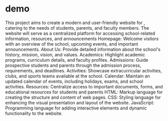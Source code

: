 # demo
This project aims to create a modern and user-friendly website for , catering to the needs of students, parents, and faculty members.
The website will serve as a centralized platform for accessing school-related information, resources, and announcements
Homepage: Welcome visitors with an overview of the school, upcoming events, and important announcements.
About Us: Provide detailed information about the school's history, mission, vision, and values.
Academics: Highlight academic programs, curriculum details, and faculty profiles.
Admissions: Guide prospective students and parents through the admission process, requirements, and deadlines.
Activities: Showcase extracurricular activities, clubs, and sports teams available at the school.
Calendar: Maintain an updated calendar of events, including holidays, exams, and school activities.
Resources: Centralize access to important documents, forms, and educational resources for students and parents
HTML: Markup language for creating the structure and content of web pages.
CSS: Styling language for enhancing the visual presentation and layout of the website.
JavaScript: Programming language for adding interactive elements and dynamic functionality to the website.
